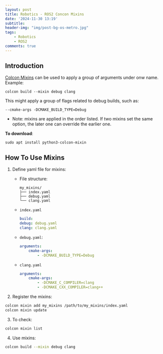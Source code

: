 ```yaml
---
layout: post
title: Robotics - ROS2 Concon Mixins
date: '2024-11-30 13:19'
subtitle: 
header-img: "img/post-bg-os-metro.jpg"
tags:
    - Robotics
    - ROS2
comments: true
---
```


## Introduction

[Colcon Mixins](https://github.com/colcon/colcon-mixin-repository) can be used to apply a group of arguments under onw name. Example:

```
colcon build --mixin debug clang
```

This might apply a group of flags related to debug builds, such as:

```
--cmake-args -DCMAKE_BUILD_TYPE=Debug
```

- Note: mixins are applied in the order listed. If two mixins set the same option, the later one can override the earlier one.

**To download**:

```
sudo apt install python3-colcon-mixin
```

## How To Use Mixins

1. Define yaml file for mixins:

    - File structure:

        ```
        my_mixins/
        ├── index.yaml
        ├── debug.yaml
        └── clang.yaml
        ```

    - `index.yaml`

        ```yaml
        build:
        debug: debug.yaml
        clang: clang.yaml
        ```

    - `debug.yaml`:

        ```yaml
        arguments:
            cmake-args:
                - -DCMAKE_BUILD_TYPE=Debug
        ```

    - `clang.yaml`

        ```yaml
        arguments:
            cmake-args:
                - -DCMAKE_C_COMPILER=clang
                - -DCMAKE_CXX_COMPILER=clang++
        ```

2. Register the mixins:

```bash
colcon mixin add my_mixins /path/to/my_mixins/index.yaml
colcon mixin update
```

3. To check:

```bash
colcon mixin list
```

4. Use mixins:

```bash
colcon build --mixin debug clang
```
